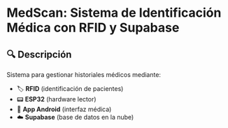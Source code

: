 # MedScan: Sistema de Identificación Médica con RFID y Supabase


## 🔍 Descripción  
Sistema para gestionar historiales médicos mediante:
- 🏷️ **RFID** (identificación de pacientes)
- 📟 **ESP32** (hardware lector)
- 📱 **App Android** (interfaz médica)
- ☁️ **Supabase** (base de datos en la nube)

